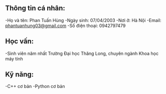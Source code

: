 ## Thông tin cá nhân:

-Họ và tên: Phan Tuấn Hùng
-Ngày sinh: 07/04/2003
-Nơi ở: Hà Nội
-Email: phantuanhung03@gmail.com
-Số điện thoại: 0942797479

## Học vấn:

-Sinh viên năm nhất Trường Đại học Thăng Long, chuyên ngành Khoa học máy tính

## Kỹ năng:

-C++ cơ bản
-Python cơ bản
